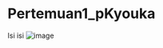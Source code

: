 # Pertemuan1_pKyouka
Isi isi
![image](https://user-images.githubusercontent.com/22474025/202876788-c6d363f4-f027-48b3-8535-4bc319a33695.png)
